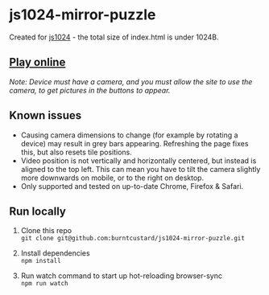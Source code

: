 # js1024-mirror-puzzle

Created for [js1024](https://js1024.fun) - the total size of index.html is under 1024B. 

## [Play online](https://burnt.io/js1024-mirror-puzzle)

_Note: Device must have a camera, and you must allow the site to use the camera, to get pictures in the buttons to appear._

## Known issues

- Causing camera dimensions to change (for example by rotating a device) may result in grey bars appearing. Refreshing the page fixes this, but also resets tile positions.
- Video position is not vertically and horizontally centered, but instead is aligned to the top left. This can mean you have to tilt the camera slightly more downwards on mobile, or to the right on desktop.
- Only supported and tested on up-to-date Chrome, Firefox & Safari.

## Run locally

1. Clone this repo  
  `git clone git@github.com:burntcustard/js1024-mirror-puzzle.git`

2. Install dependencies  
  `npm install`

3. Run watch command to start up hot-reloading browser-sync  
  `npm run watch`
